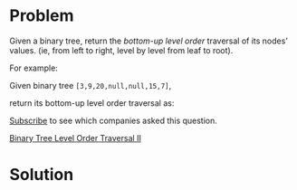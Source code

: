 
# Problem

Given a binary tree, return the _bottom-up level order_ traversal of its
nodes' values. (ie, from left to right, level by level from leaf to root).

For example:

Given binary tree `[3,9,20,null,null,15,7]`,

return its bottom-up level order traversal as:

[Subscribe](/subscribe/) to see which companies asked this question.



[Binary Tree Level Order Traversal II](https://leetcode.com/problems/binary-tree-level-order-traversal-ii)

# Solution



